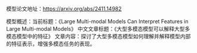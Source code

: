 模型论文地址：https://arxiv.org/abs/2411.14982

模型概述：当前标题：《Large Multi-modal Models Can Interpret Features in Large Multi-modal Models》
中文文章标题：《大型多模态模型可以解释大型多模态模型中的特征》
文章内容：探讨了大型多模态模型如何理解并解释模型内部的特征表示，增强多模态任务的表现。
